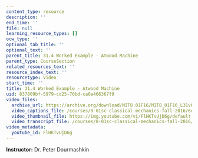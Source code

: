 ```yaml
---
content_type: resource
description: ''
end_time: ''
file: null
learning_resource_types: []
ocw_type: ''
optional_tab_title: ''
optional_text: ''
parent_title: 31.4 Worked Example - Atwood Machine
parent_type: CourseSection
related_resources_text: ''
resource_index_text: ''
resourcetype: Video
start_time: ''
title: 31.4 Worked Example - Atwood Machine
uid: 837809bf-5979-cd25-70bd-ca0a466367f9
video_files:
  archive_url: https://archive.org/download/MIT8.01F16/MIT8_01F16_L31v04_360p.mp4
  video_captions_file: /courses/8-01sc-classical-mechanics-fall-2016/6c4bc79ea2a6580cbb5f7a1abe8c47fc_FlHKTvUjD6g.vtt
  video_thumbnail_file: https://img.youtube.com/vi/FlHKTvUjD6g/default.jpg
  video_transcript_file: /courses/8-01sc-classical-mechanics-fall-2016/184dfc67299840fd5340ee3f2e5a3d91_FlHKTvUjD6g.pdf
video_metadata:
  youtube_id: FlHKTvUjD6g
---
```


**Instructor:** Dr. Peter Dourmashkin